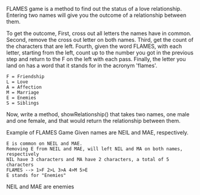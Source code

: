 FLAMES game is a method to find out the status of a love relationship. Entering two names will give you the outcome of a relationship between them.

To get the outcome,
First, cross out all letters the names have in common.
Second, remove the cross out letter on both names.
Third, get the count of the characters that are left.
Fourth, given the word FLAMES, with each letter, starting from the left, count up to the number you got in the previous step and return to the F on the left with each pass.
Finally, the letter you land on has a word that it stands for in the acronym 'flames'.

    F = Friendship
    L = Love
    A = Affection
    M = Marriage
    E = Enemies
    S = Siblings

Now, write a method, showRelationship() that takes two names, one male and one female, and that would return the relationship between them.

Example of FLAMES Game Given names are NEIL and MAE, respectively.

    E is common on NEIL and MAE.
    Removing E from NEIL and MAE, will left NIL and MA on both names, respectively
    NIL have 3 characters and MA have 2 characters, a total of 5 characters
    FLAMES --> 1>F 2>L 3>A 4>M 5>E
    E stands for "Enemies"

NEIL and MAE are enemies
